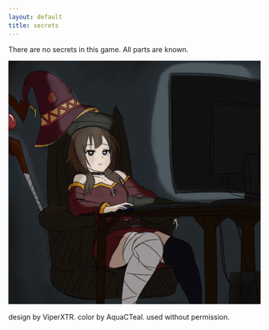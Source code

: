 ```yaml
---
layout: default
title: secrets
---
```

There are no secrets in this game. All parts are known.

![Picture of a girl relaxing in an office chair watching a computer screen.](/assets/images/chair-girl.png)

design by ViperXTR. color by AquaCTeal. used without permission.
